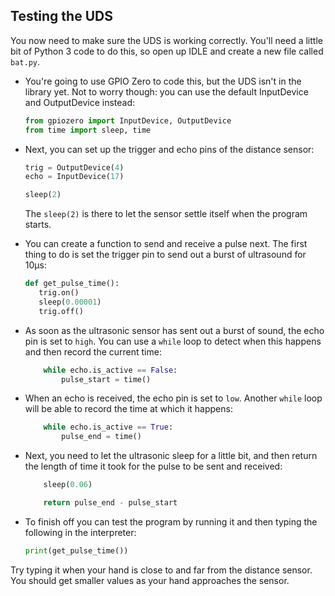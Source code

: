## Testing the UDS

You now need to make sure the UDS is working correctly. You'll need a little bit of Python 3 code to do this, so open up IDLE and create a new file called `bat.py`.

- You're going to use GPIO Zero to code this, but the UDS isn't in the library yet. Not to worry though: you can use the default InputDevice and OutputDevice instead:

    ```python
    from gpiozero import InputDevice, OutputDevice
    from time import sleep, time
    ```

- Next, you can set up the trigger and echo pins of the distance sensor:

    ```python
    trig = OutputDevice(4)
    echo = InputDevice(17)

    sleep(2)
    ```

    The `sleep(2)` is there to let the sensor settle itself when the program starts.

- You can create a function to send and receive a pulse next. The first thing to do is set the trigger pin to send out a burst of ultrasound for 10μs:

    ```python
    def get_pulse_time():
       trig.on()
       sleep(0.00001)
       trig.off()
    ```

- As soon as the ultrasonic sensor has sent out a burst of sound, the echo pin is set to `high`. You can use a `while` loop to detect when this happens and then record the current time:

    ```python
        while echo.is_active == False:
            pulse_start = time()

    ```

- When an echo is received, the echo pin is set to `low`. Another `while` loop will be able to record the time at which it happens:

    ```python
        while echo.is_active == True:
            pulse_end = time()

    ```

- Next, you need to let the ultrasonic sleep for a little bit, and then return the length of time it took for the pulse to be sent and received:

    ```python
        sleep(0.06)

        return pulse_end - pulse_start
    ```

- To finish off you can test the program by running it and then typing the following in the interpreter:

    ```python
    print(get_pulse_time())

    ```

Try typing it when your hand is close to and far from the distance sensor. You should get smaller values as your hand approaches the sensor.

